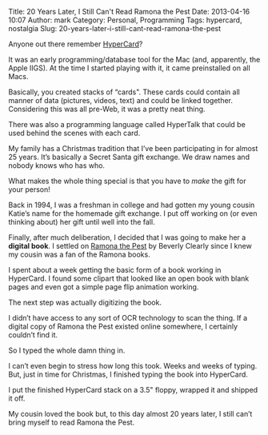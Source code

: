 Title: 20 Years Later, I Still Can't Read Ramona the Pest
Date: 2013-04-16 10:07
Author: mark
Category: Personal, Programming
Tags: hypercard, nostalgia
Slug: 20-years-later-i-still-cant-read-ramona-the-pest

Anyone out there remember [HyperCard][]?

It was an early programming/database tool for the Mac (and, apparently,
the Apple IIGS). At the time I started playing with it, it came
preinstalled on all Macs.

Basically, you created stacks of “cards". These cards could contain all
manner of data (pictures, videos, text) and could be linked together.
Considering this was all pre-Web, it was a pretty neat thing.

There was also a programming language called HyperTalk that could be
used behind the scenes with each card.

My family has a Christmas tradition that I’ve been participating in for
almost 25 years. It’s basically a Secret Santa gift exchange. We draw
names and nobody knows who has who.

What makes the whole thing special is that you have to *make* the gift
for your person!

Back in 1994, I was a freshman in college and had gotten my young cousin
Katie’s name for the homemade gift exchange. I put off working on (or
even thinking about) her gift until well into the fall.

Finally, after much deliberation, I decided that I was going to make her
a **digital book**. I settled on [Ramona the Pest][] by Beverly Clearly
since I knew my cousin was a fan of the Ramona books.

I spent about a week getting the basic form of a book working in
HyperCard. I found some clipart that looked like an open book with blank
pages and even got a simple page flip animation working.

The next step was actually digitizing the book.

I didn’t have access to any sort of OCR technology to scan the thing. If
a digital copy of Ramona the Pest existed online somewhere, I certainly
couldn’t find it.

So I typed the whole damn thing in.

I can’t even begin to stress how long this took. Weeks and weeks of
typing. But, just in time for Christmas, I finished typing the book into
HyperCard.

I put the finished HyperCard stack on a 3.5" floppy, wrapped it and
shipped it off.

My cousin loved the book but, to this day almost 20 years later, I still
can’t bring myself to read Ramona the Pest.

  [HyperCard]: http://en.wikipedia.org/wiki/HyperCard
  [Ramona the Pest]: http://en.wikipedia.org/wiki/Ramona_the_Pest
